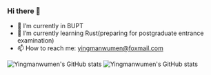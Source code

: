 ### Hi there 👋

<!--
**yingmanwumen/yingmanwumen** is a ✨ _special_ ✨ repository because its `README.md` (this file) appears on your GitHub profile.

Here are some ideas to get you started:
- 👯 I’m looking to collaborate on ...
- 🤔 I’m looking for help with ...
- 💬 Ask me about ...
- 😄 Pronouns: ...
- ⚡ Fun fact: ...
-->
- 🔭 I’m currently in BUPT
- 🌱 I’m currently learning Rust(preparing for postgraduate entrance examination)
- 📫 How to reach me: yingmanwumen@foxmail.com

![Yingmanwumen's GitHub stats](https://github-readme-stats.vercel.app/api?username=yingmanwumen)
![Yingmanwumen's GitHub stats](https://github-readme-stats.vercel.app/api/top-langs/?username=yingmanwumen)
